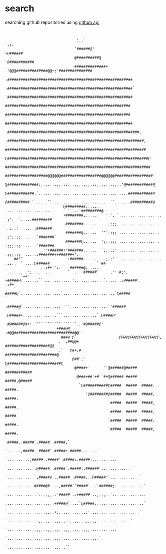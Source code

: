 # search
searching github repositories
using [github api](https://developer.github.com/v3/)
<pre><code>                                                                                

                                :;,`                                              `,;:                                  
                               `######@'                                      +@######                                  
                               @##########@                               `@###########                                 
                               ##############+  .'@@@##############@@+;`###############                                 
                              .########################################################                                 
                              ,########################################################`                                
                              `########################################################                                 
                               ########################################################                                 
                               ########################################################                                 
                               #########################################################                                
                             ,###########################################################,                              
                            ,#############################################################,                             
                            ###############################################################                             
                           @###############################################################@                            
                           #################################################################                            
                          ###################@@@@@@##################@@@@@@#################'                           
                          @##############:,,,...,,,,:::,,,,,,,,,:::,,,,...,,,,'@############@                           
                          @############,`.......................................,###########@                           
                          @##########.`......``..........................``......,##########@                           
                          @#########,......      `.....................      `....`#########@                           
                          +########,......   ';', `...................  ';'.  `.....#########                           
                          .########......     ;;;; ..................  ; ;;;:  .....:#######:                           
                           #######@......  ''';;;; .................. ;;';;;;  .....`#######`                           
                           #######@......  ';;;;;; .................. ;;;;;;;  .....`#######                            
                .:'+######+'#######......  `;;;;;' .................. ,;;;;;;  .....:#######++######+':.                
    ##'`                    :######.......  .;;;' `................... ,;;;;  `.....@######                     `'##    
                ,:;#+'':.`   ######@.......      `.........';..........      `.....`######`    .,''+#;:,                
       `+#:.                  +#####@........``............;'............``........@#####:                  .:#+`       
    `                           #####@`..................`....`..................`@#####`                          `    
                                 ;#####@`................;.``'.................`'######                                 
                                   ,@#####+.`.............```...............`,@####@'                                   
                                      .#@#####@#+:.```````````````````.,'#@#####@'                                      
                       +###@@              :#@@###########################@@'`                                          
                         ###@'@`                  ,@@@@@@@@@@@@@@@@@@,                                                  
                        .  .##@@+                ####################@@                                                 
                        .`   @#+;#              #######################@                                                
                              @##`;`           @########################@                                               
                               @####+'      `'@######@#####  ############                                               
                                @###+##`+#``#+@###### #####  #####,@#####.                                              
                                 `@###########@#####  #####  #####, #####.                                              
                                    '@########@#####  #####  #####, #####.                                              
                                              `#####  #####  #####, #####.                                              
                                              `#####  #####  #####, #####.                                              
                                              `#####  #####  #####, #####.                                              
                                              `#####  #####  #####, #####.                                              
                                              .#####..#####`.#####:.#####,`                                             
                                       `......,#####..#####`.#####:.#####,.......`                                      
                                   `..........,#####..#####`.#####:.#####;...........`                                  
                                `.............@#####..#####`.#####:.######`.............`                               
                              `............`,#####@...#####..#####,..@#####:`.............`                             
                             .............#####@#....,#####``#####'...`######;.............`                            
                             ..............`..,,,,..`#####'..+#####`..,,,,..`...............                            
                             .................,,,,,+####@`....`@#####,,,,,.................`                            
                              `................,,,,,+;,.,,....,,.,;'.,,,,,................`                             
                                `..............,,,,,.,,,,,,..,,,,,,.,,,,,...............`                               
                                   `...........,,,,,..,,,,,..,,,,,..,,,,,............`                                  
                                       `.......,,,,,..,,,,,..,,,,,..,,,,,........`                                      
                                              `.,,,,..,,,,,..,,,,,..,,,,,``                                             


</code></pre>                                                                                
